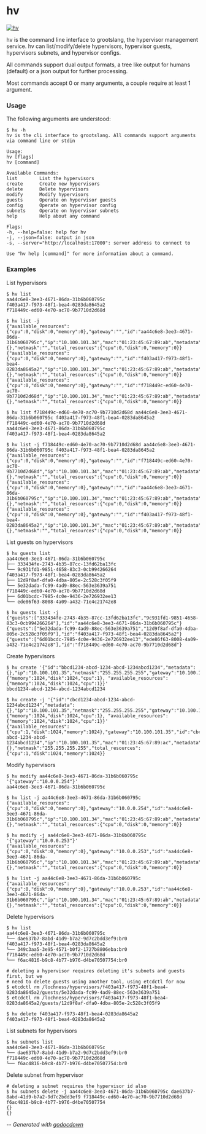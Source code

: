 # hv

[![hv](https://godoc.org/github.com/mistifyio/lochness/cmd/hv?status.png)](https://godoc.org/github.com/mistifyio/lochness/cmd/hv)

hv is the command line interface to grootslang, the hypervisor management
service. hv can list/modify/delete hypervisors, hypervisor guests, hypervisors
subnets, and hypervisor configs.

All commands support dual output formats, a tree like output for humans
(default) or a json output for further processing.

Most commands accept 0 or many arguments, a couple require at least 1 argument.


### Usage

The following arguments are understood:

    $ hv -h
    hv is the cli interface to grootslang. All commands support arguments via command line or stdin

    Usage:
    hv [flags]
    hv [command]

    Available Commands:
    list        List the hypervisors
    create      Create new hypervisors
    delete      Delete hypervisors
    modify      Modify hypervisors
    guests      Operate on hypervisor guests
    config      Operate on hypervisor config
    subnets     Operate on hypervisor subnets
    help        Help about any command

    Flags:
    -h, --help=false: help for hv
    -j, --json=false: output in json
    -s, --server="http://localhost:17000": server address to connect to

    Use "hv help [command]" for more information about a command.


### Examples

List hypervisors

    $ hv list
    aa44c6e8-3ee3-4671-86da-31b6b060795c
    f403a417-f973-48f1-bea4-0283da8645a2
    f718449c-ed60-4e70-ac70-9b7710d2d68d

    $ hv list -j
    {"available_resources":{"cpu":0,"disk":0,"memory":0},"gateway":"","id":"aa44c6e8-3ee3-4671-86da-31b6b060795c","ip":"10.100.101.34","mac":"01:23:45:67:89:ab","metadata":{},"netmask":"","total_resources":{"cpu":0,"disk":0,"memory":0}}
    {"available_resources":{"cpu":0,"disk":0,"memory":0},"gateway":"","id":"f403a417-f973-48f1-bea4-0283da8645a2","ip":"10.100.101.34","mac":"01:23:45:67:89:ab","metadata":{},"netmask":"","total_resources":{"cpu":0,"disk":0,"memory":0}}
    {"available_resources":{"cpu":0,"disk":0,"memory":0},"gateway":"","id":"f718449c-ed60-4e70-ac70-9b7710d2d68d","ip":"10.100.101.34","mac":"01:23:45:67:89:ab","metadata":{},"netmask":"","total_resources":{"cpu":0,"disk":0,"memory":0}}

    $ hv list f718449c-ed60-4e70-ac70-9b7710d2d68d aa44c6e8-3ee3-4671-86da-31b6b060795c f403a417-f973-48f1-bea4-0283da8645a2
    f718449c-ed60-4e70-ac70-9b7710d2d68d
    aa44c6e8-3ee3-4671-86da-31b6b060795c
    f403a417-f973-48f1-bea4-0283da8645a2

    $ hv list -j f718449c-ed60-4e70-ac70-9b7710d2d68d aa44c6e8-3ee3-4671-86da-31b6b060795c f403a417-f973-48f1-bea4-0283da8645a2
    {"available_resources":{"cpu":0,"disk":0,"memory":0},"gateway":"","id":"f718449c-ed60-4e70-ac70-9b7710d2d68d","ip":"10.100.101.34","mac":"01:23:45:67:89:ab","metadata":{},"netmask":"","total_resources":{"cpu":0,"disk":0,"memory":0}}
    {"available_resources":{"cpu":0,"disk":0,"memory":0},"gateway":"","id":"aa44c6e8-3ee3-4671-86da-31b6b060795c","ip":"10.100.101.34","mac":"01:23:45:67:89:ab","metadata":{},"netmask":"","total_resources":{"cpu":0,"disk":0,"memory":0}}
    {"available_resources":{"cpu":0,"disk":0,"memory":0},"gateway":"","id":"f403a417-f973-48f1-bea4-0283da8645a2","ip":"10.100.101.34","mac":"01:23:45:67:89:ab","metadata":{},"netmask":"","total_resources":{"cpu":0,"disk":0,"memory":0}}

List guests on hypervisors

    $ hv guests list
    aa44c6e8-3ee3-4671-86da-31b6b060795c
    ├── 333434fe-2743-4b35-87cc-13fd62ba13fc
    └── 9c931fd1-9851-4658-83c3-0cb994266264
    f403a417-f973-48f1-bea4-0283da8645a2
    ├── 12d9f8af-dfa0-4dba-805e-2c528c3f05f9
    └── 5e32dada-fc99-4ad9-88ec-563e3639a751
    f718449c-ed60-4e70-ac70-9b7710d2d68d
    ├── 6d01bcdc-7985-4c0e-9436-2e726932ee13
    └── ede86f63-8008-4a09-a432-71e4c21742e8

    $ hv guests list -j
    {"guests":["333434fe-2743-4b35-87cc-13fd62ba13fc","9c931fd1-9851-4658-83c3-0cb994266264"],"id":"aa44c6e8-3ee3-4671-86da-31b6b060795c"}
    {"guests":["5e32dada-fc99-4ad9-88ec-563e3639a751","12d9f8af-dfa0-4dba-805e-2c528c3f05f9"],"id":"f403a417-f973-48f1-bea4-0283da8645a2"}
    {"guests":["6d01bcdc-7985-4c0e-9436-2e726932ee13","ede86f63-8008-4a09-a432-71e4c21742e8"],"id":"f718449c-ed60-4e70-ac70-9b7710d2d68d"}

Create hypervisors

    $ hv create '{"id":"bbcd1234-abcd-1234-abcd-1234abcd1234","metadata":{},"ip":"10.100.101.35","netmask":"255.255.255.255","gateway":"10.100.101.35","mac":"01:23:45:67:89:ac","total_resources":{"memory":1024,"disk":1024,"cpu":1}, "available_resources": {"memory":1024,"disk":1024,"cpu":1}}'
    bbcd1234-abcd-1234-abcd-1234abcd1234

    $ hv create -j '{"id":"cbcd1234-abcd-1234-abcd-1234abcd1234","metadata":{},"ip":"10.100.101.35","netmask":"255.255.255.255","gateway":"10.100.101.35","mac":"01:23:45:67:89:ac","total_resources":{"memory":1024,"disk":1024,"cpu":1}, "available_resources": {"memory":1024,"disk":1024,"cpu":1}}'
    {"available_resources":{"cpu":1,"disk":1024,"memory":1024},"gateway":"10.100.101.35","id":"cbcd1234-abcd-1234-abcd-1234abcd1234","ip":"10.100.101.35","mac":"01:23:45:67:89:ac","metadata":{},"netmask":"255.255.255.255","total_resources":{"cpu":1,"disk":1024,"memory":1024}}

Modify hypervisors

    $ hv modify aa44c6e8-3ee3-4671-86da-31b6b060795c '{"gateway":"10.0.0.254"}'
    aa44c6e8-3ee3-4671-86da-31b6b060795c

    $ hv list -j aa44c6e8-3ee3-4671-86da-31b6b060795c
    {"available_resources":{"cpu":0,"disk":0,"memory":0},"gateway":"10.0.0.254","id":"aa44c6e8-3ee3-4671-86da-31b6b060795c","ip":"10.100.101.34","mac":"01:23:45:67:89:ab","metadata":{},"netmask":"","total_resources":{"cpu":0,"disk":0,"memory":0}}

    $ hv modify -j aa44c6e8-3ee3-4671-86da-31b6b060795c '{"gateway":"10.0.0.253"}'
    {"available_resources":{"cpu":0,"disk":0,"memory":0},"gateway":"10.0.0.253","id":"aa44c6e8-3ee3-4671-86da-31b6b060795c","ip":"10.100.101.34","mac":"01:23:45:67:89:ab","metadata":{},"netmask":"","total_resources":{"cpu":0,"disk":0,"memory":0}}

    $ hv list -j aa44c6e8-3ee3-4671-86da-31b6b060795c
    {"available_resources":{"cpu":0,"disk":0,"memory":0},"gateway":"10.0.0.253","id":"aa44c6e8-3ee3-4671-86da-31b6b060795c","ip":"10.100.101.34","mac":"01:23:45:67:89:ab","metadata":{},"netmask":"","total_resources":{"cpu":0,"disk":0,"memory":0}}

Delete hypervisors

    $ hv list
    aa44c6e8-3ee3-4671-86da-31b6b060795c
    └── dae637b7-8abd-41d9-b7a2-9d7c2bdd3ef9:br0
    f403a417-f973-48f1-bea4-0283da8645a2
    └── 349c3aa5-3e95-4571-b0f2-1727b8806eba:br0
    f718449c-ed60-4e70-ac70-9b7710d2d68d
    └── f6ac4816-b9c8-4b77-b976-d4be70507754:br0

    # deleting a hypervisor requires deleting it's subnets and guests first, but we
    # need to delete guests using another tool, using etcdctl for now
    $ etcdctl rm /lochness/hypervisors/f403a417-f973-48f1-bea4-0283da8645a2/guests/5e32dada-fc99-4ad9-88ec-563e3639a751
    $ etcdctl rm /lochness/hypervisors/f403a417-f973-48f1-bea4-0283da8645a2/guests/12d9f8af-dfa0-4dba-805e-2c528c3f05f9

    $ hv delete f403a417-f973-48f1-bea4-0283da8645a2
    f403a417-f973-48f1-bea4-0283da8645a2

List subnets for hypervisors

    $ hv subnets list
    aa44c6e8-3ee3-4671-86da-31b6b060795c
    └── dae637b7-8abd-41d9-b7a2-9d7c2bdd3ef9:br0
    f718449c-ed60-4e70-ac70-9b7710d2d68d
    └── f6ac4816-b9c8-4b77-b976-d4be70507754:br0

Delete subnet from hypervisor

    # deleting a subnet requires the hypervisor id also
    $ hv subnets delete -j aa44c6e8-3ee3-4671-86da-31b6b060795c dae637b7-8abd-41d9-b7a2-9d7c2bdd3ef9 f718449c-ed60-4e70-ac70-9b7710d2d68d f6ac4816-b9c8-4b77-b976-d4be70507754
    {}
    {}


--
*Generated with [godocdown](https://github.com/robertkrimen/godocdown)*
